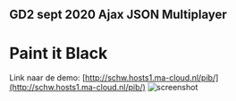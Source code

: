 ## GD2 sept 2020 Ajax JSON Multiplayer
# Paint it Black
Link naar de demo: [http://schw.hosts1.ma-cloud.nl/pib/](http://schw.hosts1.ma-cloud.nl/pib/)
![screenshot](https://github.com/MediacollegeAmsterdam/Paint-it-Black-2020-start-code/blob/master/Screenshot.png)
